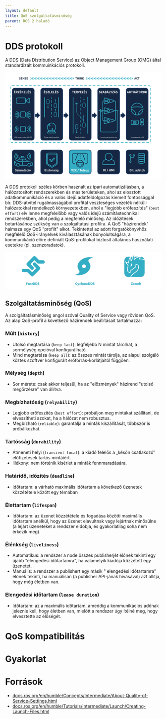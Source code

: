 ```yaml
---
layout: default
title: QoS szolgáltatásminőség
parent: ROS 2 haladó 
---
```


 





# DDS protokoll

A DDS (Data Distribution Service) az Object Management Group (OMG) által standardizált kommuinkációs protokoll.

![](https://raw.githubusercontent.com/sze-info/arj/main/docs/_images/overview17.svg)

A DDS protokoll széles körben használt az ipari automatizálásban, a hálózatosított rendszerekben és más területeken, ahol az elosztott adatkommunikáció és a valós idejű adatfeldolgozás kiemelt fontossággal bír. DDS-átvitel rugalmasságából profitál veszteséges vezeték nélküli hálózatokkal rendelkező környezetekben, ahol a "legjobb erőfeszítés" (`best effort`) elv lenne megfelelőbb vagy valós idejű számítástechnikai rendszerekben, ahol pedig a megfelelő minőség. Az időzítések betartásához szükség van a szolgáltatási profilra.
A QoS "házirendek" halmaza egy QoS "profilt" alkot. Tekintettel az adott forgatókönyvhöz megfelelő QoS-irányelvek kiválasztásának bonyolultságára, a kommunikáció előre definiált QoS-profilokat biztosít általános használati esetekre (pl. szenzoradatok). 

![dds_zenoh](abstraction_dds_zenoh01.svg)

## Szolgáltatásminőség (QoS)

A szolgáltatásminőség  angol szóval Quality of Service vagy röviden QoS. Az alap QoS-profil a következő házirendek beállításait tartalmazza:


### Múlt (`history`)
-	Utolsó megtartása (`keep last`): legfeljebb N mintát tárolhat, a sormélység opcióval konfigurálható.
-	Mind megtartása (`keep all`): az összes mintát tárolja, az alapul szolgáló köztes szoftver konfigurált erőforrás-korlátjaitól függően.
### Mélység (`depth`)
-	Sor mérete: csak akkor teljesül, ha az "előzmények" házirend "utolsó megőrzésre" van állítva.
### Megbízhatóság (`relyability`)
-	Legjobb erőfeszítés (`best effort`): próbáljon meg mintákat szállítani, de elveszítheti azokat, ha a hálózat nem robusztus.
-	Megbízható (`reliable`): garantálja a minták kiszállítását, többször is próbálkozhat.
### Tartósság (`durability`)
-	Átmeneti helyi (`transient local`): a kiadó felelős a „későn csatlakozó” előfizetések tartós mintáiért.
-	Illékony: nem történik kísérlet a minták fennmaradására.
### Határidő, időzítés (`deadline`)
-	Időtartam: a várható maximális időtartam a következő üzenetek közzététele között egy témában
### Élettartam (`lifespan`)
-	Időtartam: az üzenet közzététele és fogadása közötti maximális időtartam anélkül, hogy az üzenet elavultnak vagy lejártnak minősülne (a lejárt üzeneteket a rendszer eldobja, és gyakorlatilag soha nem érkezik meg).
### Élénkség (`liveliness`)
-	Automatikus: a rendszer a node összes publisherjét élőnek tekinti egy újabb "elengedési időtartamra", ha valamelyik kiadója közzétett egy üzenetet.
-	Manuális: a rendszer a publishert egy másik " elengedési időtartamra" élőnek tekinti, ha manuálisan (a publisher API-jának hívásával) azt állítja, hogy még életben van.
### Elengedési időtartam (`lease duration`)
-	Időtartam: az a maximális időtartam, ameddig a kommunikációs adónak jeleznie kell, hogy életben van, mielőtt a rendszer úgy ítélné meg, hogy elvesztette az élőségét.

# QoS kompatibilitás


# Gyakorlat



# Források

- [docs.ros.org/en/humble/Concepts/Intermediate/About-Quality-of-Service-Settings.html](https://docs.ros.org/en/humble/Concepts/Intermediate/About-Quality-of-Service-Settings.html)
- [docs.ros.org/en/humble/Tutorials/Intermediate/Launch/Creating-Launch-Files.html](https://docs.ros.org/en/humble/Tutorials/Intermediate/Launch/Creating-Launch-Files.html)
